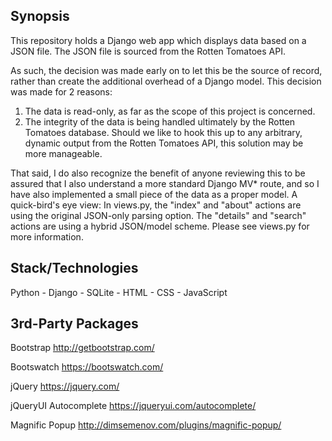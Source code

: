 ## Synopsis

This repository holds a Django web app which displays data based on a JSON file. The JSON file is sourced from the Rotten Tomatoes API.

As such, the decision was made early on to let this be the source of record, rather than create the additional overhead of a Django model. This decision was made for 2 reasons:

1. The data is read-only, as far as the scope of this project is concerned.
2. The integrity of the data is being handled ultimately by the Rotten Tomatoes database. Should we like to hook this up to any arbitrary, dynamic output from the Rotten Tomatoes API, this solution may be more manageable.

That said, I do also recognize the benefit of anyone reviewing this to be assured that I also understand a more standard Django MV* route, and so I have also implemented a small piece of the data as a proper model. A quick-bird's eye view: In views.py, the "index" and "about" actions are using the original JSON-only parsing option. The "details" and "search" actions are using a hybrid JSON/model scheme. Please see views.py for more information.

## Stack/Technologies

Python -
Django -
SQLite -
HTML -
CSS -
JavaScript

## 3rd-Party Packages

Bootstrap
http://getbootstrap.com/

Bootswatch
https://bootswatch.com/

jQuery
https://jquery.com/

jQueryUI Autocomplete
https://jqueryui.com/autocomplete/

Magnific Popup
http://dimsemenov.com/plugins/magnific-popup/

